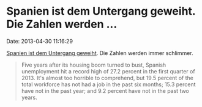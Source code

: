 Spanien ist dem Untergang geweiht. Die Zahlen werden \...
=========================================================

Date: 2013-04-30 11:16:29

[Spanien ist dem Untergang
geweiht](http://www.theatlantic.com/business/archive/2013/04/spain-is-beyond-doomed-the-2-scariest-unemployment-charts-ever/275324/).
Die Zahlen werden immer schlimmer.

> Five years after its housing boom turned to bust, Spanish unemployment
> hit a record high of 27.2 percent in the first quarter of 2013. It\'s
> almost too horrible to comprehend, but 19.5 percent of the total
> workforce has not had a job in the past six months; 15.3 percent have
> not in the past year; and 9.2 percent have not in the past two years.

